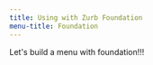 ```yaml
---
title: Using with Zurb Foundation
menu-title: Foundation
---
```


Let's build a menu with foundation!!!